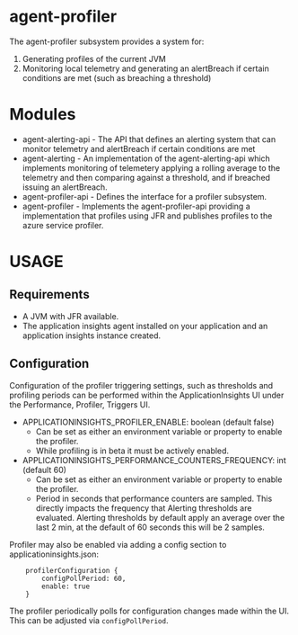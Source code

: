 
# agent-profiler

The agent-profiler subsystem provides a system for:
1. Generating profiles of the current JVM
1. Monitoring local telemetry and generating an alertBreach if certain conditions are
   met (such as breaching a threshold)


# Modules

- agent-alerting-api - The API that defines an alerting system that can monitor telemetry and alertBreach
  if certain conditions are met
- agent-alerting - An implementation of the agent-alerting-api which implements monitoring of telemetery
  applying a rolling average to the telemetry and then comparing against a threshold, and if breached
  issuing an alertBreach.
- agent-profiler-api - Defines the interface for a profiler subsystem.
- agent-profiler - Implements the agent-profiler-api providing a implementation that profiles using JFR and
  publishes profiles to the azure service profiler.


# USAGE

## Requirements

- A JVM with JFR available.
- The application insights agent installed on your application and an application insights instance created.

## Configuration

Configuration of the profiler triggering settings, such as thresholds and profiling periods can be performed within the
ApplicationInsights UI under the Performance, Profiler, Triggers UI.

- APPLICATIONINSIGHTS_PROFILER_ENABLE: boolean (default false)
    - Can be set as either an environment variable or property to enable the profiler.
    - While profiling is in beta it must be actively enabled.
- APPLICATIONINSIGHTS_PERFORMANCE_COUNTERS_FREQUENCY: int (default 60)
    - Can be set as either an environment variable or property to enable the profiler.
    - Period in seconds that performance counters are sampled. This directly impacts the frequency that
      Alerting thresholds are evaluated. Alerting thresholds by default apply an average over the last 2 min,
      at the default of 60 seconds this will be 2 samples.

Profiler may also be enabled via adding a config section to applicationinsights.json:

```
    profilerConfiguration {
        configPollPeriod: 60,
        enable: true
    }
```

The profiler periodically polls for configuration changes made within the UI. This can be adjusted via
`configPollPeriod`.



